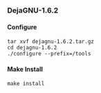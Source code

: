 ### DejaGNU-1.6.2

#### Configure
```
tar xvf dejagnu-1.6.2.tar.gz
cd dejagnu-1.6.2
./configure --prefix=/tools
```

#### Make Install
```
make install
```
